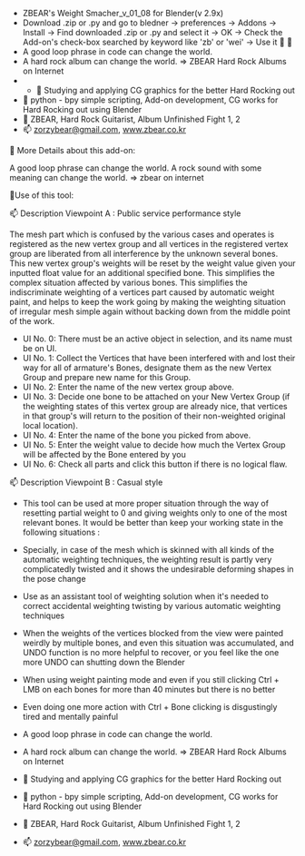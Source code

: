 - ZBEAR's Weight Smacher_v_01_08 for Blender(v 2.9x)
- Download .zip or .py and go to bledner -> preferences -> Addons -> Install -> Find downloaded .zip or .py and select it -> OK -> Check the Add-on's check-box searched by keyword like 'zb' or 'wei' -> Use it 
👀
👀
- A good loop phrase in code can change the world.
- A hard rock album can change the world. => ZBEAR Hard Rock Albums on Internet
- - 👀 Studying and applying CG graphics for the better Hard Rocking out
- 🌱 python - bpy simple scripting, Add-on development, CG works for Hard Rocking out using Blender
- 👋 ZBEAR, Hard Rock Guitarist, Album Unfinished Fight 1, 2
- 📫 zorzybear@gmail.com, www.zbear.co.kr


🌱 More Details about this add-on: 

A good loop phrase can change the world.
A rock sound with some meaning can change the world.
=> zbear on internet


👋Use of this tool:

📫 Description Viewpoint A : Public service performance style

The mesh part which is confused by the various cases and operates is registered as the new vertex group and all vertices in the registered vertex group are liberated from all interference by the unknown several bones. This new vertex group's weights will be reset by the weight value given your inputted float value for an additional specified bone. This simplifies the complex situation affected by various bones. This simplifies the indiscriminate weighting of a vertices part caused by automatic weight paint, and helps to keep the work going by making the weighting situation of irregular mesh simple again without backing down from the middle point of the work.

- UI No. 0: There must be an active object in selection, and its name must be on UI.
- UI No. 1: Collect the Vertices that have been interfered with and lost their way for all of armature's Bones, designate them as the new Vertex Group and prepare new name for this Group.
- UI No. 2: Enter the name of the new vertex group above.
- UI No. 3: Decide one bone to be attached on your New Vertex Group (if the weighting states of this vertex group are already nice, that vertices in that group's will return to the position of their non-weighted original local location).
- UI No. 4: Enter the name of the bone you picked from above.
- UI No. 5: Enter the weight value to decide how much the Vertex Group will be affected by the Bone entered by you
- UI No. 6: Check all parts and click this button if there is no logical flaw.


📫 Description Viewpoint B :  Casual style


- This tool can be used at more proper situation through the way of resetting partial weight to 0 and giving weights only to one of the most relevant bones. It would be better than keep your working state in the following situations :

- Specially, in case of the mesh which is skinned with all kinds of the automatic weighting techniques, the weighting result is partly very complicatedly twisted and it shows the undesirable deforming shapes in the pose change

- Use as an assistant tool of weighting solution when it's  needed to correct accidental weighting twisting by various automatic weighting techniques

- When the weights of the vertices blocked from the view were painted weirdly by multiple bones, and even this situation was accumulated, and UNDO function is no more helpful to recover, or you feel like the one more UNDO can shutting down the Blender

- When using weight painting mode and even if you still clicking Ctrl + LMB on each bones for more than 40 minutes but there is no better

- Even doing one more action with Ctrl + Bone clicking is disgustingly tired and mentally painful


- A good loop phrase in code can change the world.
- A hard rock album can change the world. => ZBEAR Hard Rock Albums on Internet
- 👀 Studying and applying CG graphics for the better Hard Rocking out
- 🌱 python - bpy simple scripting, Add-on development, CG works for Hard Rocking out using Blender
- 👋 ZBEAR, Hard Rock Guitarist, Album Unfinished Fight 1, 2
- 📫 zorzybear@gmail.com, www.zbear.co.kr


<!---
ZBEAR-Rockn/ZBEAR-Rockn is a ✨ special ✨ repository because its `README.md` (this file) appears on your GitHub profile.
You can click the Preview link to take a look at your changes.
--->

